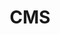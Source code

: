 ---
title: CMS
layout: redirect
destination: /cms/
eleventyNavigation:
  key: directons-cms-redirect
  title: CMS
  parent: directions
  order: 0
---